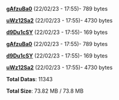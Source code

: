 [**gAfzuBa0**](/data/gAfzuBa0.txt) (22/02/23 - 17:55)- 789 bytes

[**uWz12Sa2**](/data/uWz12Sa2.txt) (22/02/23 - 17:55)- 4730 bytes

[**d9Du1cSY**](/data/d9Du1cSY.txt) (22/02/23 - 17:55)- 169 bytes

[**gAfzuBa0**](/data/gAfzuBa0.txt) (22/02/23 - 17:55)- 789 bytes

[**d9Du1cSY**](/data/d9Du1cSY.txt) (22/02/23 - 17:55)- 169 bytes

[**uWz12Sa2**](/data/uWz12Sa2.txt) (22/02/23 - 17:55)- 4730 bytes

**Total Datas**: 11343

**Total Size**: 73.82 MB / 73.8 MB